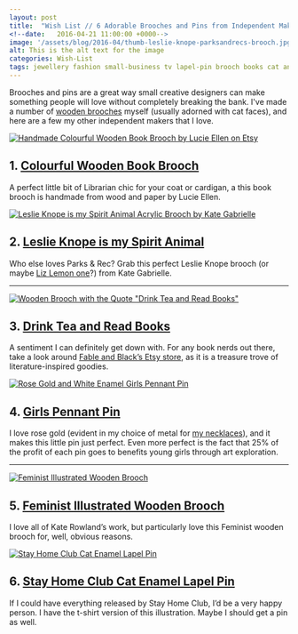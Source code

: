 ```yaml
---
layout: post
title:  "Wish List // 6 Adorable Brooches and Pins from Independent Makers"
<!--date:   2016-04-21 11:00:00 +0000-->
image: '/assets/blog/2016-04/thumb-leslie-knope-parksandrecs-brooch.jpg'
alt: This is the alt text for the image
categories: Wish-List
tags: jewellery fashion small-business tv lapel-pin brooch books cat animals
---
```


<p class="intro">Brooches and pins are a great way small creative designers can make something people will love without completely breaking the bank. I've made a number of <a href="/tag/brooch/" title="Wooden Brooches by A Rose Cast">wooden brooches</a> myself (usually adorned with cat faces), and here are a few my other independent makers that I love.</a></p>

<div class="row">
	<div class="col-md-6">
		<a href="https://www.etsy.com/listing/61584138/book-brooch-available-in-8-different" title="Handmade Colourful Wooden Book Brooch by Lucie Ellen on Etsy"><img src="/assets/blog/2016-04/open-book-wooden-brooch.jpg" alt="Handmade Colourful Wooden Book Brooch by Lucie Ellen on Etsy" title="Handmade Colourful Wooden Book Brooch by Lucie Ellen on Etsy"></a>
		<h2>1. <a href="https://www.etsy.com/listing/61584138/book-brooch-available-in-8-different" title="Handmade Colourful Wooden Book Brooch by Lucie Ellen on Etsy">Colourful Wooden Book Brooch</a></h2>
		<p>A perfect little bit of Librarian chic for your coat or cardigan, a this book brooch is handmade from wood and paper by Lucie Ellen.</p>
	</div>
	<div class="col-md-6">
		<a href="http://shopkategabrielle.com/collections/brooches/products/leslie-knope-brooch-1" title="Leslie Knope is my Spirit Animal Acrylic Brooch by Kate Gabrielle"><img src="/assets/blog/2016-04/leslie-knope-parksandrecs-brooch.jpg" alt="Leslie Knope is my Spirit Animal Acrylic Brooch by Kate Gabrielle" title="Leslie Knope is my Spirit Animal Acrylic Brooch by Kate Gabrielle"></a>
		<h2>2. <a href="http://shopkategabrielle.com/collections/brooches/products/leslie-knope-brooch-1" title="Leslie Knope is my Spirit Animal Acrylic Brooch by Kate Gabrielle">Leslie Knope is my Spirit Animal</a></h2>
		<p>Who else loves Parks &amp; Rec? Grab this perfect Leslie Knope brooch (or maybe <a href="https://shopkategabrielle.com/products/liz-lemon-brooch-1" title="Liz Lemon is my Spirit Animal Acrylic Brooch by Kate Gabrielle">Liz Lemon one</a>?) from Kate Gabrielle.</p>
	</div>
</div>

* * *

<div class="row">
	<div class="col-md-6">
		<a href="https://www.etsy.com/listing/201633708/tea-and-books-wooden-brooch-pin-badge" title="Wooden Brooch with the Quote &quot;Drink Tea and Read Books&quot; by Fable and Black"><img src="/assets/blog/2016-04/drink-tea-read-books-wooden-brooch.jpg" alt="Wooden Brooch with the Quote &quot;Drink Tea and Read Books&quot;" title="Wooden Brooch with the Quote &quot;Drink Tea and Read Books&quot; by Fable and Black"></a>
		<h2>3. <a href="https://www.etsy.com/listing/201633708/tea-and-books-wooden-brooch-pin-badge" title="Wooden Brooch with the Quote &quot;Drink Tea and Read Books&quot; by Fable and Black">Drink Tea and Read Books</a></h2>
		<p>A sentiment I can definitely get down with. For any book nerds out there, take a look around <a href="https://www.etsy.com/shop/fableandblack" title="Fable and Black’s Etsy Store">Fable and Black’s Etsy store</a>, as it is a treasure trove of literature-inspired goodies.</p>
	</div>
	<div class="col-md-6">
		<a href="http://shoptuesday.com/collections/pins/products/girls-pennant-pin" title="Rose Gold and White Enamel Girls Pennant Pin by Tuesday Bassen"><img src="/assets/blog/2016-04/rose-gold-girls-pin.jpg" alt="Rose Gold and White Enamel Girls Pennant Pin" title="Rose Gold and White Enamel Girls Pennant Pin by Tuesday Bassen"></a>
		<h2>4. <a href="http://shoptuesday.com/collections/pins/products/girls-pennant-pin">Girls Pennant Pin</a></h2>
		<p>I love rose gold (evident in my choice of metal for <a href="/tag/necklace/" title="Rose Gold Necklaces by A Rose Cast">my necklaces</a>), and it makes this little pin just perfect. Even more perfect is the fact that 25&#37; of the profit of each pin goes to benefits young girls through art exploration.</p>
	</div>
</div>

* * *

<div class="row">
	<div class="col-md-6">
		<a href="http://www.notonthehighstreet.com/katerowlandillustration/product/feminist-illustrated-wooden-brooch" title="Feminist Illustrated Wooden Brooch by Kate Rowland"><img src="/assets/blog/2016-04/feminist-heart-star-wooden-brooch.jpg" alt="Feminist Illustrated Wooden Brooch" title="Feminist Illustrated Wooden Brooch by Kate Rowland"></a>
		<h2>5. <a href="http://www.notonthehighstreet.com/katerowlandillustration/product/feminist-illustrated-wooden-brooch" title="Feminist Illustrated Wooden Brooch by Kate Rowland">Feminist Illustrated Wooden Brooch</a></h2>
		<p>I love all of Kate Rowland’s work, but particularly love this Feminist wooden brooch for, well, obvious reasons.</p>
	</div>
	<div class="col-md-6">
		<a href="https://hannahzakari.co.uk/collections/accessories/products/stay-home-club-lapel-pin" title="Stay Home Club Cat Enamel Lapel Pin"><img src="/assets/blog/2016-04/stay-home-club-cat-lapel-pin.jpg" alt="Stay Home Club Cat Enamel Lapel Pin" title="Stay Home Club Cat Enamel Lapel Pin"></a>
		<h2>6. <a href="https://hannahzakari.co.uk/collections/accessories/products/stay-home-club-lapel-pin" title="Stay Home Club Cat Enamel Lapel Pin">Stay Home Club Cat Enamel Lapel Pin</a></h2>
		<p>If I could have everything released by  Stay Home Club, I’d be a very happy person. I have the t-shirt version of this illustration. Maybe I should get a pin as well.</p>
	</div>
</div>
